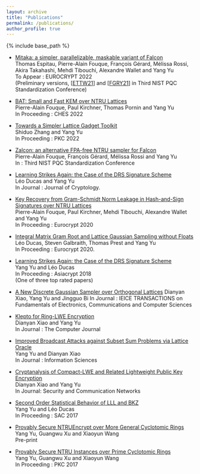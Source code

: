 ```yaml
---
layout: archive
title: "Publications"
permalink: /publications/
author_profile: true
---
```


{% include base_path %}

* [Mitaka: a simpler, parallelizable, maskable variant of Falcon](https://eprint.iacr.org/2021/1486)    
   Thomas Espitau, Pierre-Alain Fouque, François Gérard, Mélissa Rossi, Akira Takahashi, Mehdi Tibouchi, Alexandre Wallet and Yang Yu    
   To Appear : EUROCRYPT 2022    
   (Preliminary versions, [[ETTW21](https://csrc.nist.gov/CSRC/media/Events/third-pqc-standardization-conference/documents/accepted-papers/espitau-mitaka-pqc2021.pdf)] and [[FGRY21](https://csrc.nist.gov/CSRC/media/Events/third-pqc-standardization-conference/documents/accepted-papers/yang-zalcon-pqc2021.pdf)] in Third NIST PQC Standardization Conference)

* [BAT: Small and Fast KEM over NTRU Lattices](https://eprint.iacr.org/2022/031)    
   Pierre-Alain Fouque, Paul Kirchner, Thomas Pornin and Yang Yu    
   In Proceeding : CHES 2022

* [Towards a Simpler Lattice Gadget Toolkit](https://eprint.iacr.org/2021/1664)    
   Shiduo Zhang and Yang Yu    
   In Proceeding : PKC 2022

* [Zalcon: an alternative FPA-free NTRU sampler for Falcon](https://csrc.nist.gov/CSRC/media/Events/third-pqc-standardization-conference/documents/accepted-papers/yang-zalcon-pqc2021.pdf)    
   Pierre-Alain Fouque, François Gérard, Mélissa Rossi and Yang Yu    
   In : Third NIST PQC Standardization Conference

* [Learning Strikes Again: the Case of the DRS Signature Scheme](https://eprint.iacr.org/2018/294)    
   Léo Ducas and Yang Yu    
   In Journal : Journal of Cryptology.

* [Key Recovery from Gram-Schmidt Norm Leakage in Hash-and-Sign Signatures over NTRU Lattices](https://eprint.iacr.org/2019/1180)    
   Pierre-Alain Fouque, Paul Kirchner, Mehdi Tibouchi, Alexandre Wallet and Yang Yu       
   In Proceeding : Eurocrypt 2020

* [Integral Matrix Gram Root and Lattice Gaussian Sampling without Floats](https://eprint.iacr.org/2019/320)    
   Léo Ducas, Steven Galbraith, Thomas Prest and Yang Yu       
   In Proceeding : Eurocrypt 2020.

* [Learning Strikes Again: the Case of the DRS Signature Scheme](https://eprint.iacr.org/2018/294)    
   Yang Yu and Léo Ducas        
   In Proceeding : Asiacrypt 2018    
   (One of three top rated papers)

* [A New Discrete Gaussian Sampler over Orthogonal Lattices](https://search.ieice.org/bin/summary.php?id=e101-a_11_1880)
   Dianyan Xiao, Yang Yu and Jingguo Bi
   In Journal : IEICE TRANSACTIONS on Fundamentals of Electronics, Communications and Computer Sciences

* [Klepto for Ring-LWE Encryption](https://academic.oup.com/comjnl/article-abstract/61/8/1228/5035449)  
   Dianyan Xiao and Yang Yu    
   In Journal : The Computer Journal

* [Improved Broadcast Attacks against Subset Sum Problems via Lattice Oracle](https://www.sciencedirect.com/science/article/pii/S0020025518302780)    
   Yang Yu and Dianyan Xiao    
   In Journal : Information Sciences

* [Cryptanalysis of Compact-LWE and Related Lightweight Public Key Encryption](https://www.hindawi.com/journals/scn/2018/4957045/)    
   Dianyan Xiao and Yang Yu    
   In Journal: Security and Communication Networks

* [Second Order Statistical Behavior of LLL and BKZ](https://eprint.iacr.org/2017/730)    
   Yang Yu and Léo Ducas       
   In Proceeding : SAC 2017

*  [Provably Secure NTRUEncrypt over More General Cyclotomic Rings](https://eprint.iacr.org/2017/304)    
   Yang Yu, Guangwu Xu and Xiaoyun Wang    
   Pre-print

* [Provably Secure NTRU Instances over Prime Cyclotomic Rings](https://link.springer.com/chapter/10.1007/978-3-662-54365-8_17)    
   Yang Yu, Guangwu Xu and Xiaoyun Wang    
   In Proceeding : PKC 2017
